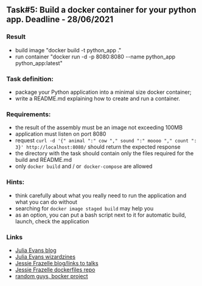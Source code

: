 ## Task#5: Build a docker container for your python app. Deadline - 28/06/2021

### Result
* build image "docker build -t python_app ."
* run container "docker run -d -p 8080:8080 --name python_app python_app:latest"

### Task definition:
- package your Python application into a minimal size docker container;
- write a README.md explaining how to create and run a container.

### Requirements:
* the result of the assembly must be an image not exceeding 100MB
* application must listen on port 8080
* request `curl -d '{" animal ":" cow "," sound ":" moooo "," count ": 3}' http://localhost:8080/` should return the expected response
* the directory with the task should contain only the files required for the build and README.md
* only `docker build` and / or` docker-compose` are allowed

### Hints:
- think carefully about what you really need to run the application and what you can do without
- searching for `docker image staged build` may help you
- as an option, you can put a bash script next to it for automatic build, launch, check the application

### Links
* [Julia Evans blog](https://jvns.ca/)
* [Julia Evans wizardzines](https://wizardzines.com/)
* [Jessie Frazelle blog/links to talks](https://blog.jessfraz.com/post/talks/#2018)
* [Jessie Frazelle dockerfiles repo](https://github.com/jessfraz/dockerfiles)
* [random guys, bocker project](https://github.com/p8952/bocker)


